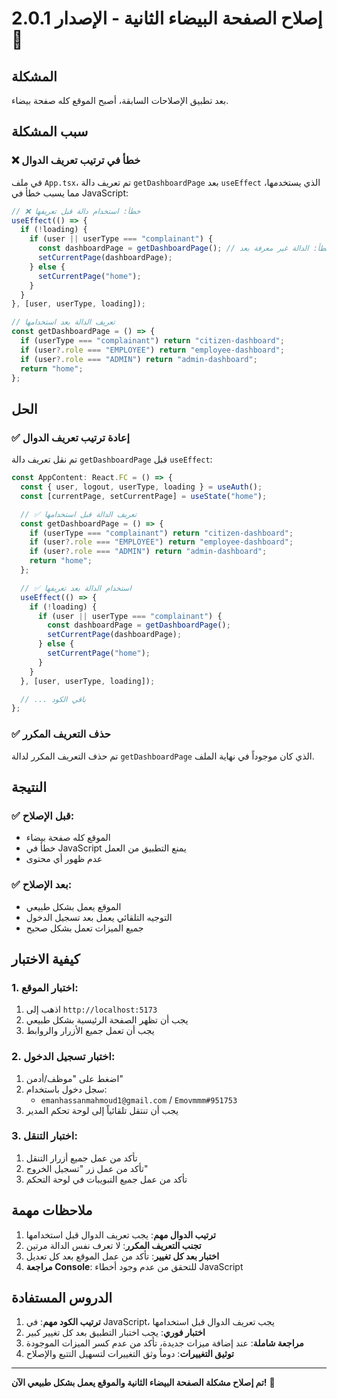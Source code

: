 # إصلاح الصفحة البيضاء الثانية - الإصدار 2.0.1 🔧

## المشكلة

بعد تطبيق الإصلاحات السابقة، أصبح الموقع كله صفحة بيضاء.

## سبب المشكلة

### ❌ خطأ في ترتيب تعريف الدوال

في ملف `App.tsx`، تم تعريف دالة `getDashboardPage` بعد `useEffect` الذي يستخدمها، مما يسبب خطأ في JavaScript:

```typescript
// ❌ خطأ: استخدام دالة قبل تعريفها
useEffect(() => {
  if (!loading) {
    if (user || userType === "complainant") {
      const dashboardPage = getDashboardPage(); // خطأ: الدالة غير معرفة بعد
      setCurrentPage(dashboardPage);
    } else {
      setCurrentPage("home");
    }
  }
}, [user, userType, loading]);

// تعريف الدالة بعد استخدامها
const getDashboardPage = () => {
  if (userType === "complainant") return "citizen-dashboard";
  if (user?.role === "EMPLOYEE") return "employee-dashboard";
  if (user?.role === "ADMIN") return "admin-dashboard";
  return "home";
};
```

## الحل

### ✅ إعادة ترتيب تعريف الدوال

تم نقل تعريف دالة `getDashboardPage` قبل `useEffect`:

```typescript
const AppContent: React.FC = () => {
  const { user, logout, userType, loading } = useAuth();
  const [currentPage, setCurrentPage] = useState("home");

  // ✅ تعريف الدالة قبل استخدامها
  const getDashboardPage = () => {
    if (userType === "complainant") return "citizen-dashboard";
    if (user?.role === "EMPLOYEE") return "employee-dashboard";
    if (user?.role === "ADMIN") return "admin-dashboard";
    return "home";
  };

  // ✅ استخدام الدالة بعد تعريفها
  useEffect(() => {
    if (!loading) {
      if (user || userType === "complainant") {
        const dashboardPage = getDashboardPage();
        setCurrentPage(dashboardPage);
      } else {
        setCurrentPage("home");
      }
    }
  }, [user, userType, loading]);

  // ... باقي الكود
};
```

### ✅ حذف التعريف المكرر

تم حذف التعريف المكرر لدالة `getDashboardPage` الذي كان موجوداً في نهاية الملف.

## النتيجة

### ✅ قبل الإصلاح:
- الموقع كله صفحة بيضاء
- خطأ في JavaScript يمنع التطبيق من العمل
- عدم ظهور أي محتوى

### ✅ بعد الإصلاح:
- الموقع يعمل بشكل طبيعي
- التوجيه التلقائي يعمل بعد تسجيل الدخول
- جميع الميزات تعمل بشكل صحيح

## كيفية الاختبار

### 1. اختبار الموقع:
1. اذهب إلى `http://localhost:5173`
2. يجب أن تظهر الصفحة الرئيسية بشكل طبيعي
3. يجب أن تعمل جميع الأزرار والروابط

### 2. اختبار تسجيل الدخول:
1. اضغط على "موظف/أدمن"
2. سجل دخول باستخدام:
   - `emanhassanmahmoud1@gmail.com` / `Emovmmm#951753`
3. يجب أن تنتقل تلقائياً إلى لوحة تحكم المدير

### 3. اختبار التنقل:
1. تأكد من عمل جميع أزرار التنقل
2. تأكد من عمل زر "تسجيل الخروج"
3. تأكد من عمل جميع التبويبات في لوحة التحكم

## ملاحظات مهمة

1. **ترتيب الدوال مهم**: يجب تعريف الدوال قبل استخدامها
2. **تجنب التعريف المكرر**: لا تعرف نفس الدالة مرتين
3. **اختبار بعد كل تغيير**: تأكد من عمل الموقع بعد كل تعديل
4. **مراجعة Console**: للتحقق من عدم وجود أخطاء JavaScript

## الدروس المستفادة

1. **ترتيب الكود مهم**: في JavaScript، يجب تعريف الدوال قبل استخدامها
2. **اختبار فوري**: يجب اختبار التطبيق بعد كل تغيير كبير
3. **مراجعة شاملة**: عند إضافة ميزات جديدة، تأكد من عدم كسر الميزات الموجودة
4. **توثيق التغييرات**: دوماً وثق التغييرات لتسهيل التتبع والإصلاح

---

**تم إصلاح مشكلة الصفحة البيضاء الثانية والموقع يعمل بشكل طبيعي الآن!** 🎉
